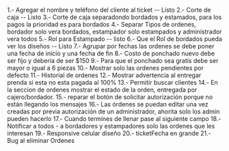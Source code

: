 1.- Agregar el nombre y teléfono del cliente al ticket -- Listo
2.- Corte de caja -- Listo
3.- Corte de caja separadondo bordados y estamados, para los pagos la prioridad es para bordados
4.- Separar Tipos de ordenes, bordador solo vera bordados, estampador solo estampados y administrador vera todos
5.- Rol para Estampado -- listo
6.- Que el Rol de bordados pueda ver los diseños -- Listo
7.- Agrupar por fechas las ordenes se debe poner una fecha de inicio y una fecha de fin
8.- Costo de ponchado nuevo debe ser fijo y debería de ser $150
9.- Para que el ponchado sea gratis debe ser mayor o igual a 6 piezas
10.- Mostrar solo las ordenes pendientes por defecto
11.- Historial de ordenes
12.- Mostrar advertencia al entregar prenda si esta no esta pagada al 100%
13.- Permitir buscar clientes
14.- En la seccion de ordenes mostrar el estado de la orden, entregada por cajero/bordador.
15.- reparar el botón de solicitar autorización porque no están llegando los mensajes
16.- Las órdenes se puedan editar una vez creadas por previa autorización de un administrador, ahorita solo los admin pueden hacerlo
17.- Cuando termines de llenar pase al siguiente campo
18.- Notificar a todos - a bordadores y estampadores solo las ordenes que les interesan
19.- Responsive celular diseño
20.- ticketFecha en grande
21.- Bug al eliminar Ordenes

